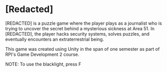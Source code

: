 # [Redacted]

[REDACTED] is a puzzle game where the player plays as a journalist who is trying to uncover the secret behind a mysterious sickness at Area 51. In [REDACTED], the player hacks security systems, solves puzzles, and eventually encounters an extraterrestrial being.

This game was created using Unity in the span of one semester as part of RPI's Game Development 2 course.

NOTE: To use the blacklight, press F
